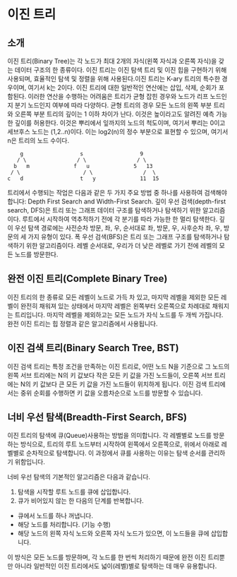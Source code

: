 # 이진 트리
## 소개
이진 트리(Binary Tree)는 각 노드가 최대 2개의 자식(왼쪽 자식과 오른쪽 자식)을 갖는 데이터 구조의 한 종류이다.
이진 트리는 이진 탐색 트리 및 이진 힙을 구현하기 위해 사용되며, 효율적인 탐색 및 정렬을 위해 사용된다.이진 트리는 K-ary 트리의 특수한 경우이며, 여기서 k는 2이다. 
이진 트리에 대한 일반적인 연산에는 삽입, 삭제, 순회가 포함된다. 이러한 연산을 수행하는 어려움은 트리가 균형 잡힌 경우와 노드가 리프 노드인지 분기 노드인지 여부에 따라 다양하다. 
균형 트리의 경우 모든 노드의 왼쪽 부분 트리와 오른쪽 부분 트리의 깊이는 1 이하 차이가 난다. 
이것은 높이라고도 알려진 예측 가능한 깊이를 허용한다. 
이것은 뿌리에서 잎까지의 노드의 척도이며, 여기서 뿌리는 0이고 세브후스 노드는 (1,2..n)이다. 
이는 log2(n)의 정수 부분으로 표현할 수 있으며, 여기서 n은 트리의 노드 수이다.

        g                  s                  9
       / \                / \                / \
      b   m              f   u              5   13
     / \                    / \                /  \
    c   d                  t   y              11  15
트리에서 수행되는 작업은 다음과 같은 두 가지 주요 방법 중 하나를 사용하여 검색해야 합니다: 
Depth First Search and Width-First Search. 
깊이 우선 검색(depth-first search, DFS)은 트리 또는 그래프 데이터 구조를 탐색하거나 탐색하기 위한 알고리즘이다. 
루트에서 시작하여 역추적하기 전에 각 분기를 따라 가능한 한 멀리 탐색한다. 
깊이 우선 탐색 경로에는 사전순차 방문, 좌, 우, 순서대로 좌, 방문, 우, 사후순차 좌, 우, 방문의 세 가지 유형이 있다. 
폭 우선 검색(BFS)은 트리 또는 그래프 구조를 탐색하거나 탐색하기 위한 알고리즘이다. 
레벨 순서대로, 우리가 더 낮은 레벨로 가기 전에 레벨의 모든 노드를 방문한다.

## 완전 이진 트리(Complete Binary Tree)
이진 트리의 한 종류로 모든 레벨이 노드로 가득 차 있고, 마지막 레벨을 제외한 모든 레벨이 완전히 채워져 있는 상태에서 마지막 레벨은 왼쪽부터 오른쪽으로 차례대로 채워지는 트리입니다.
마지막 레벨을 제외하고는 모든 노드가 자식 노드를 두 개씩 가집니다. 완전 이진 트리는 힙 정렬과 같은 알고리즘에서 사용됩니다.

## 이진 검색 트리(Binary Search Tree, BST)
이진 검색 트리는 특정 조건을 만족하는 이진 트리로, 어떤 노드 N을 기준으로 그 노드의 왼쪽 서브 트리에는 N의 키 값보다 작은 모든 키 값을 가진 노드들이, 오른쪽 서브 트리에는 N의 키 값보다 큰 모든 키 값을 가진 노드들이 위치하게 됩니다. 이진 검색 트리에서는 중위 순회를 수행하면 키 값을 오름차순으로 노드를 방문할 수 있습니다.

## 너비 우선 탐색(Breadth-First Search, BFS)
이진 트리의 탐색에 큐(Queue)사용하는 방법을 의미합니다. 각 레벨별로 노드를 방문하는 방식으로, 트리의 루트 노드부터 시작하여 왼쪽에서 오른쪽으로, 위에서 아래로 레벨별로 순차적으로 탐색합니다. 이 과정에서 큐를 사용하는 이유는 탐색 순서를 관리하기 위함입니다.


너비 우선 탐색의 기본적인 알고리즘은 다음과 같습니다.
1. 탐색을 시작할 루트 노드를 큐에 삽입합니다.
2. 큐가 비어있지 않는 한 다음의 단계를 반복합니다.
* 큐에서 노드를 하나 꺼냅니다.
* 해당 노드를 처리합니다. (기능 수행)
* 해당 노드의 왼쪽 자식 노드와 오른쪽 자식 노드가 있으면, 이 노드들을 큐에 삽입합니다.

이 방식은 모든 노드를 방문하며, 각 노드를 한 번씩 처리하기 때문에 완전 이진 트리뿐만 아니라 일반적인 이진 트리에서도 넓이(레벨)별로 탐색하는 데 매우 유용합니다.